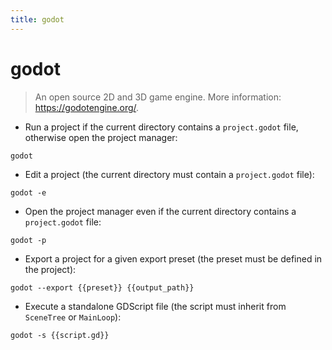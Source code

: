 ```yaml
---
title: godot
---
```

# godot

> An open source 2D and 3D game engine.
> More information: <https://godotengine.org/>.

- Run a project if the current directory contains a `project.godot` file, otherwise open the project manager:

`godot`

- Edit a project (the current directory must contain a `project.godot` file):

`godot -e`

- Open the project manager even if the current directory contains a `project.godot` file:

`godot -p`

- Export a project for a given export preset (the preset must be defined in the project):

`godot --export {{preset}} {{output_path}}`

- Execute a standalone GDScript file (the script must inherit from `SceneTree` or `MainLoop`):

`godot -s {{script.gd}}`
